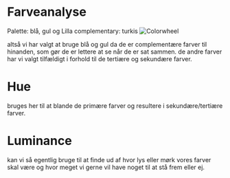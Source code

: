 # Farveanalyse
Palette:
blå, gul og Lilla
complementary: turkis
![Colorwheel](https://images.squarespace-cdn.com/content/v1/5fe1c9a0013d1b71f8bbe7b0/77808e9e-aa1e-4b5c-9323-8ee90a30caf3/RGB+Primary+Wheel+Demonstration+Serena+Archetti+Blog.png?format=1500w)


altså vi har valgt at bruge blå og gul da de er complementære farver til hinanden, som gør de er lettere at se når de er sat sammen. de andre farver har vi valgt tilfældigt i forhold til de tertiære og sekundære farver.

# Hue 
bruges her til at blande de primære farver og resultere i sekundære/tertiære farver. 

# Luminance 
kan vi så egentlig bruge til at finde ud af hvor lys eller mørk vores farver skal være og hvor meget vi gerne vil have noget til at stå frem eller ej.
